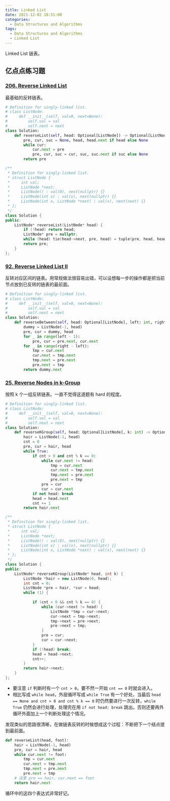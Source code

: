 ```yaml
---
title: Linked List
date: 2021-12-02 18:51:08
categories: 
  - Data Structures and Algorithms
tags: 
  - Data Structures and Algorithms
  - Linked List 
---
```


Linked List 链表。

## 亿点点练习题

### [206. Reverse Linked List](https://leetcode.com/problems/reverse-linked-list/)

最基础的反转链表。

```python lc206-1.py
# Definition for singly-linked list.
# class ListNode:
#     def __init__(self, val=0, next=None):
#         self.val = val
#         self.next = next
class Solution:
    def reverseList(self, head: Optional[ListNode]) -> Optional[ListNode]:
        pre, cur, suc = None, head, head.next if head else None 
        while cur: 
            cur.next = pre 
            pre, cur, suc = cur, suc, suc.next if suc else None 
        return pre
```

```cpp lc206-2.cpp
/**
 * Definition for singly-linked list.
 * struct ListNode {
 *     int val;
 *     ListNode *next;
 *     ListNode() : val(0), next(nullptr) {}
 *     ListNode(int x) : val(x), next(nullptr) {}
 *     ListNode(int x, ListNode *next) : val(x), next(next) {}
 * };
 */
class Solution {
public:
    ListNode* reverseList(ListNode* head) {
        if (!head) return head; 
        ListNode* pre = nullptr; 
        while (head) tie(head->next, pre, head) = tuple(pre, head, head->next); 
        return pre; 
    }
};
```

### [92. Reverse Linked List II](https://leetcode.com/problems/reverse-linked-list-ii/) 

反转对应区间的链表。用常规做法很容易出错，可以设想每一步的操作都是把当前节点放到已反转的链表的最前面。

```python lc92-1.py
# Definition for singly-linked list.
# class ListNode:
#     def __init__(self, val=0, next=None):
#         self.val = val
#         self.next = next
class Solution:
    def reverseBetween(self, head: Optional[ListNode], left: int, right: int) -> Optional[ListNode]:
        dummy = ListNode(-1, head) 
        pre, cur = dummy, head
        for _ in range(left - 1): 
            pre, cur = pre.next, cur.next 
        for _ in range(right - left): 
            tmp = cur.next 
            cur.next = tmp.next 
            tmp.next = pre.next 
            pre.next = tmp 
        return dummy.next 
```

### [25. Reverse Nodes in k-Group](https://leetcode.com/problems/reverse-nodes-in-k-group/)

按照 k 个一组反转链表。一直不觉得这道题有 hard 的程度。

```python lc25-1.py
# Definition for singly-linked list.
# class ListNode:
#     def __init__(self, val=0, next=None):
#         self.val = val
#         self.next = next
class Solution:
    def reverseKGroup(self, head: Optional[ListNode], k: int) -> Optional[ListNode]:
        hair = ListNode(-1, head) 
        cnt = 0 
        pre, cur = hair, head 
        while True: 
            if cnt > 0 and cnt % k == 0: 
                while cur.next != head: 
                    tmp = cur.next 
                    cur.next = tmp.next 
                    tmp.next = pre.next 
                    pre.next = tmp 
                pre = cur 
                cur = cur.next 
            if not head: break 
            head = head.next 
            cnt += 1 
        return hair.next 
```

```cpp lc25-2.cpp
/**
 * Definition for singly-linked list.
 * struct ListNode {
 *     int val;
 *     ListNode *next;
 *     ListNode() : val(0), next(nullptr) {}
 *     ListNode(int x) : val(x), next(nullptr) {}
 *     ListNode(int x, ListNode *next) : val(x), next(next) {}
 * };
 */
class Solution {
public:
    ListNode* reverseKGroup(ListNode* head, int k) {
        ListNode *hair = new ListNode(0, head); 
        int cnt = 0; 
        ListNode *pre = hair, *cur = head; 
        while (1) {
            
            if (cnt > 0 && cnt % k == 0) {
                while (cur->next != head) {
                    ListNode *tmp = cur->next; 
                    cur->next = tmp->next; 
                    tmp->next = pre->next;
                    pre->next = tmp; 
                }
                pre = cur; 
                cur = cur->next; 
            }
            if (!head) break; 
            head = head->next; 
            cnt++; 
        }
        return hair->next; 
    }
};
```

* 要注意 `if` 判断时有一个 `cnt > 0`，要不然一开始 `cnt == 0` 时就会进入。
* 相比写成 `while head`，外层循环写成 `while True` 有一个好处，当最后 `head == None and cnt > 0 and cnt % k == 0` 时仍然要进行一次反转，`while True` 仍然会进行处理，处理完在用 `if not head: break` 跳出。否则还要再外循环外面加上一个判断处理这个情况。

发现类似的思路很清晰，在做链表反转的时候想成这个过程：不断把下一个结点提到最前面。

```python reverse_linked_list.py 
def reverseList(head, foot): 
    hair = ListNode(-1, head) 
    pre, cur = hair, head 
    while cur.next != foot: 
        tmp = cur.next 
        cur.next = tmp.next 
        tmp.next = pre.next 
        pre.next = tmp 
    # 这里 pre == hair, cur.next == foot 
    return hair.next 
```

循环中的这四个表达式非常好记。

